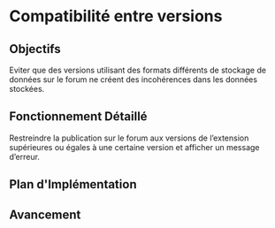# Compatibilité entre versions

## Objectifs
Eviter que des versions utilisant des formats différents de stockage de données sur le forum ne créent des incohérences dans les données stockées.

## Fonctionnement Détaillé
Restreindre la publication sur le forum aux versions de l’extension supérieures ou égales à une certaine version et afficher un message d’erreur.

## Plan d'Implémentation

## Avancement